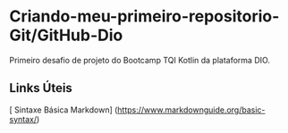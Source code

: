# Criando-meu-primeiro-repositorio- Git/GitHub-Dio
Primeiro desafio  de projeto do Bootcamp TQI Kotlin da plataforma DIO. 

## Links Úteis
[ Sintaxe Básica Markdown] (https://www.markdownguide.org/basic-syntax/)
